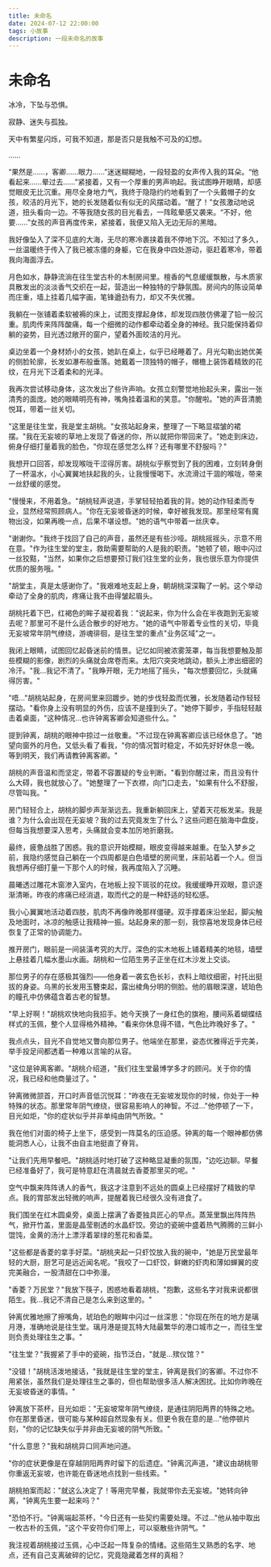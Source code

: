```yaml
---
title: 未命名
date: 2024-07-12 22:00:00
tags: 小故事
description: 一段未命名的故事
---
```


# 未命名

冰冷，下坠与恐惧。

寂静、迷失与孤独。

天中有繁星闪烁，可我不知道，那是否只是我触不可及的幻想。

……

“果然是……，客卿……眼力……”迷迷糊糊地，一段轻盈的女声传入我的耳朵。“他看起来……晕过去……”紧接着，又有一个厚重的男声响起。我试图睁开眼睛，却感觉眼皮无比沉重。用尽全身地力气，我终于隐隐约约地看到了一个头戴帽子的女孩，皎洁的月光下，她的长发随着似有似无的风摆动着。“醒了！”女孩激动地说道，扭头看向一边。不等我随女孩的目光看去，一阵眩晕感又袭来。“不好，他要……”女孩的声音再度传来，紧接着，我便又陷入无边无际的黑暗。

我好像坠入了深不见底的大海，无尽的寒冷裹挟着我不停地下沉。不知过了多久，一丝温暖终于传入了我已被冻僵的身躯，它在我身中四处游动，驱赶着寒冷，带着我向海面浮去。

月色如水，静静流淌在往生堂古朴的木制房间里。檀香的气息缓缓飘散，与木质家具散发出的淡淡香气交织在一起，营造出一种独特的宁静氛围。房间内的陈设简单而庄重，墙上挂着几幅字画，笔锋遒劲有力，却又不失优雅。

我躺在一张铺着柔软被褥的床上，试图支撑起身体，却发现四肢仿佛灌了铅一般沉重。肌肉传来阵阵酸痛，每一个细微的动作都牵动着全身的神经。我只能保持着仰躺的姿势，目光透过敞开的窗户，望着外面皎洁的月光。

桌边坐着一个身材娇小的女孩，她趴在桌上，似乎已经睡着了。月光勾勒出她优美的侧脸轮廓，长发如瀑布般垂落。她戴着一顶独特的帽子，帽檐上装饰着精致的花纹，在月光下泛着柔和的光泽。

我再次尝试移动身体，这次发出了些许声响。女孩立刻警觉地抬起头来，露出一张清秀的面庞。她的眼睛明亮有神，嘴角挂着温和的笑意。"你醒啦。"她的声音清脆悦耳，带着一丝关切。

"这里是往生堂，我是堂主胡桃。"女孩站起身来，整理了一下略显褶皱的裙摆。"我在无妄坡的草地上发现了昏迷的你，所以就把你带回来了。"她走到床边，俯身仔细打量着我的脸色，"你现在感觉怎么样？还有哪里不舒服吗？"

我想开口回答，却发现喉咙干涩得厉害。胡桃似乎察觉到了我的困难，立刻转身倒了一杯温水，小心翼翼地扶起我的头，让我慢慢喝下。水流滑过干涸的喉咙，带来一丝舒缓的感觉。

"慢慢来，不用着急。"胡桃轻声说道，手掌轻轻拍着我的背。她的动作轻柔而专业，显然经常照顾病人。"你在无妄坡昏迷的时候，幸好被我发现。那里经常有魔物出没，如果再晚一点，后果不堪设想。"她的语气中带着一丝庆幸。

"谢谢你。"我终于找回了自己的声音，虽然还是有些沙哑。胡桃摇摇头，示意不用在意。"作为往生堂的堂主，救助需要帮助的人是我的职责。"她顿了顿，眼中闪过一丝狡黠，"当然，如果你之后想要预订我们往生堂的业务，我也很乐意为你提供优质的服务哦。"

"胡堂主，真是太感谢你了。"我艰难地支起上身，朝胡桃深深鞠了一躬。这个举动牵动了全身的肌肉，疼痛让我不由得皱起眉头。

胡桃托着下巴，红褐色的眸子凝视着我："说起来，你为什么会在半夜跑到无妄坡去呢？那里可不是什么适合散步的好地方。"她的语气中带着专业性的关切，毕竟无妄坡常年阴气缭绕，游魂徘徊，是往生堂的重点"业务区域"之一。

我闭上眼睛，试图回忆起昏迷前的情景。记忆如同被浓雾笼罩，每当我想要触及那些模糊的影像，剧烈的头痛就会席卷而来。太阳穴突突地跳动，额头上渗出细密的冷汗。"我…我记不清了。"我睁开眼，无力地摇了摇头，"每次想要回忆，头就痛得厉害。"

"唔…"胡桃站起身，在房间里来回踱步。她的步伐轻盈而优雅，长发随着动作轻轻摆动。"看你身上没有明显的外伤，应该不是撞到头了。"她停下脚步，手指轻轻敲击着桌面，"这种情况…也许钟离客卿会知道些什么。"

提到钟离，胡桃的眼神中掠过一丝敬重。"不过现在钟离客卿应该已经休息了。"她望向窗外的月色，又低头看了看我，"你的情况暂时稳定，不如先好好休息一晚。等到明天，我们再请教钟离客卿。"

胡桃的声音温和而坚定，带着不容置疑的专业判断。"看到你醒过来，而且没有什么大碍，我也就放心了。"她整理了一下衣襟，向门口走去，"如果有什么不舒服，尽管叫我。"

房门轻轻合上，胡桃的脚步声渐渐远去。我重新躺回床上，望着天花板发呆。我是谁？为什么会出现在无妄坡？我的过去究竟发生了什么？这些问题在脑海中盘旋，但每当我想要深入思考，头痛就会变本加厉地折磨我。

最终，疲惫战胜了困惑。我的意识开始模糊，眼皮变得越来越重。在坠入梦乡之前，我隐约感觉自己躺在一个四周都是白色墙壁的房间里，床前站着一个人。但当我想再仔细打量一下那个人的时候，我再度陷入了沉睡。

晨曦透过雕花木窗渗入室内，在地板上投下斑驳的花纹。我缓缓睁开双眼，意识逐渐清晰。昨夜的疼痛已经消退，取而代之的是一种舒适的轻松感。

我小心翼翼地活动着四肢，肌肉不再像昨晚那样僵硬。双手撑着床沿坐起，脚尖触及地面时，冰凉的触感让我精神一振。站起身来的那一刻，我惊喜地发现身体已经恢复了正常的协调能力。

推开房门，眼前是一间装潢考究的大厅。深色的实木地板上铺着精美的地毯，墙壁上悬挂着几幅水墨山水画。胡桃和一位陌生男子正坐在红木沙发上交谈。

那位男子的存在感极其强烈——他身着一袭玄色长衫，衣料上暗纹细密，衬托出挺拔的身姿。乌黑的长发用玉簪束起，露出棱角分明的侧脸。他的眉眼深邃，琥珀色的瞳孔中仿佛蕴含着古老的智慧。

"早上好啊！"胡桃欢快地向我招手。她今天换了一身红色的旗袍，腰间系着蝴蝶结样式的玉佩，整个人显得格外精神。"看来你休息得不错，气色比昨晚好多了。"

我点点头，目光不自觉地又瞥向那位男子。他端坐在那里，姿态优雅得近乎完美，举手投足间都透着一种难以言喻的从容。

"这位是钟离客卿。"胡桃介绍道，"我们往生堂最博学多才的顾问。关于你的情况，我已经和他商量过了。"

钟离微微颔首，开口时声音低沉悦耳："昨夜在无妄坡发现你的时候，你处于一种特殊的状态。那里常年阴气缭绕，很容易影响人的神智。不过…"他停顿了一下，目光如炬，"你的症状似乎并非单纯由阴气所致。"

我在他们对面的椅子上坐下，感受到一阵莫名的压迫感。钟离的每一个眼神都仿佛能洞悉人心，让我不由自主地挺直了脊背。

"让我们先用早餐吧。"胡桃适时地打破了这种略显凝重的氛围，"边吃边聊。早餐已经准备好了，我可是特意赶在清晨就去香菱那里买的呢。"

空气中飘来阵阵诱人的香气，我这才注意到不远处的圆桌上已经摆好了精致的早点。我的胃部发出轻微的响声，提醒着我已经很久没有进食了。

我们围坐在红木圆桌旁，桌面上摆满了香菱独具匠心的早点。蒸笼里飘出阵阵热气，掀开竹盖，里面是晶莹剔透的水晶虾饺。旁边的瓷碗中盛着热气腾腾的三鲜小馄饨，金黄的汤汁上漂浮着翠绿的葱花和香菜。

"这些都是香菱的拿手好菜。"胡桃夹起一只虾饺放入我的碗中，"她是万民堂最年轻的大厨，厨艺可是远近闻名呢。"我咬了一口虾饺，鲜嫩的虾肉和薄如蝉翼的皮完美融合，一股清甜在口中弥漫。

"香菱？万民堂？"我放下筷子，困惑地看着胡桃，"抱歉，这些名字对我来说都很陌生。我…我记不清自己是怎么来到这里的。"

钟离优雅地擦了擦嘴角，琥珀色的眼眸中闪过一丝深思："你现在所在的地方是璃月港，准确地说是往生堂。璃月港是提瓦特大陆最繁华的港口城市之一，而往生堂则负责处理往生之事。"

"往生堂？"我握紧了手中的瓷碗，指节泛白，"就是…殡仪馆？"

"没错！"胡桃活泼地接话，"我就是往生堂的堂主，钟离是我们的客卿。不过你不用紧张，虽然我们是处理往生之事的，但也帮助很多活人解决困扰。比如你昨晚在无妄坡昏迷的事情。"

钟离放下茶杯，目光如炬："无妄坡常年阴气缭绕，是通往阴阳两界的特殊之地。你在那里昏迷，很可能与某种超自然现象有关。但更令我在意的是…"他停顿片刻，"你的记忆缺失似乎并非由无妄坡的阴气所致。"

"什么意思？"我和胡桃异口同声地问道。

"你的症状更像是在穿越阴阳两界时留下的后遗症。"钟离沉声道，"建议由胡桃带你重返无妄坡，也许能在昏迷地点找到一些线索。"

胡桃拍案而起："就这么决定了！等用完早餐，我就带你去无妄坡。"她转向钟离，"钟离先生要一起来吗？"

"恐怕不行。"钟离端起茶杯，"今日还有一些契约需要处理。不过…"他从袖中取出一枚古朴的玉佩，"这个平安符你们带上，可以驱散些许阴气。"

我注视着胡桃接过玉佩，心中泛起一阵复杂的情绪。这些陌生又熟悉的名字、地点，还有自己支离破碎的记忆，究竟隐藏着怎样的真相？
